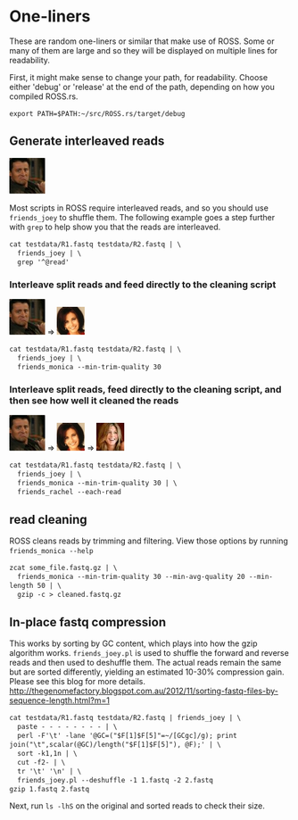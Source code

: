 # One-liners

These are random one-liners or similar that make use of ROSS.
Some or many of them are large and so they will be displayed on multiple lines for readability.

First, it might make sense to change your path, for readability.  Choose either 'debug' or 'release' at the end of the path, depending on how you compiled ROSS.rs.

    export PATH=$PATH:~/src/ROSS.rs/target/debug

## Generate interleaved reads 

![Joey](/images/joey.png)

Most scripts in ROSS require interleaved reads, and so you should use `friends_joey` to shuffle them.  The following example goes a step further with `grep` to help show you that the reads are interleaved.

    cat testdata/R1.fastq testdata/R2.fastq | \
      friends_joey | \
      grep '^@read'

### Interleave split reads and feed directly to the cleaning script 

![Joey](/images/joey.png) => ![Monica](/images/monica.jpg)

    cat testdata/R1.fastq testdata/R2.fastq | \
      friends_joey | \
      friends_monica --min-trim-quality 30

### Interleave split reads, feed directly to the cleaning script, and then see how well it cleaned the reads

![Joey](/images/joey.png) => ![Monica](/images/monica.jpg) => ![Rachel](/images/rachel.jpg)

    cat testdata/R1.fastq testdata/R2.fastq | \
      friends_joey | \
      friends_monica --min-trim-quality 30 | \
      friends_rachel --each-read

## read cleaning

ROSS cleans reads by trimming and filtering.  View those options by running `friends_monica --help`

    zcat some_file.fastq.gz | \
      friends_monica --min-trim-quality 30 --min-avg-quality 20 --min-length 50 | \
      gzip -c > cleaned.fastq.gz

## In-place fastq compression

This works by sorting by GC content, which plays into how the gzip algorithm works.
`friends_joey.pl` is used to shuffle the forward and reverse reads and then used to
deshuffle them.  The actual reads remain the same but are sorted differently, yielding
an estimated 10-30% compression gain.  Please see this blog for more details.  http://thegenomefactory.blogspot.com.au/2012/11/sorting-fastq-files-by-sequence-length.html?m=1

    cat testdata/R1.fastq testdata/R2.fastq | friends_joey | \
      paste - - - - - - - - | \
      perl -F'\t' -lane '@GC=("$F[1]$F[5]"=~/[GCgc]/g); print join("\t",scalar(@GC)/length("$F[1]$F[5]"), @F);' | \
      sort -k1,1n | \
      cut -f2- | \
      tr '\t' '\n' | \
      friends_joey.pl --deshuffle -1 1.fastq -2 2.fastq
    gzip 1.fastq 2.fastq

Next, run `ls -lhS` on the original and sorted reads to check their size.

